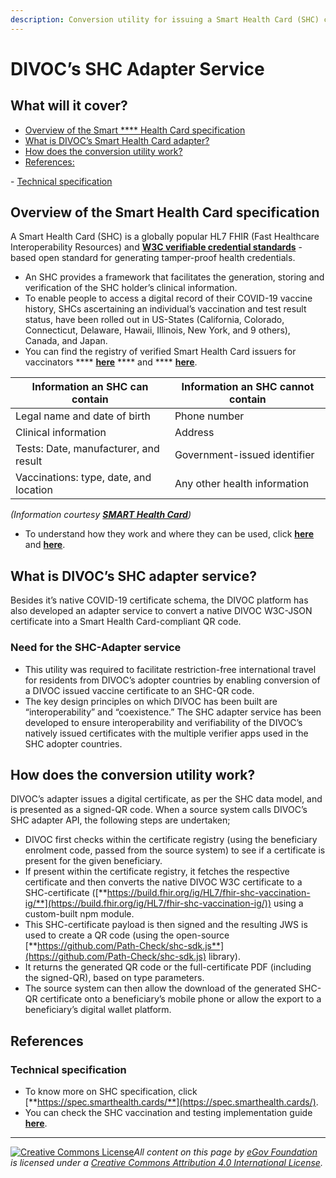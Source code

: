 ```yaml
---
description: Conversion utility for issuing a Smart Health Card (SHC) compliant QR code
---
```


# DIVOC’s SHC Adapter Service

## What will it cover?

* [Overview of the Smart **** Health Card specification](divocs-shc-adapter-service.md#overview-of-the-smart-health-card-specification)
* [What is DIVOC’s Smart Health Card adapter?](divocs-shc-adapter-service.md#what-is-divocs-shc-adapter-service)&#x20;
* [How does the conversion utility work?](divocs-shc-adapter-service.md#how-does-the-conversion-utility-work)&#x20;
* [References:](divocs-shc-adapter-service.md#references)&#x20;

&#x20;            \- [Technical specification](divocs-shc-adapter-service.md#technical-specification)

## **Overview of the Smart Health Card specification**

A Smart Health Card (SHC) is a globally popular HL7 FHIR (Fast Healthcare Interoperability Resources) and [**W3C verifiable credential standards**](https://www.w3.org/TR/vc-data-model/) - based open standard for generating tamper-proof health credentials.

* An SHC provides a framework that facilitates the generation, storing and verification of the SHC holder’s clinical information.
* To enable people to access a digital record of their COVID-19 vaccine history, SHCs ascertaining an individual’s vaccination and test result status, have been rolled out in US-States (California, Colorado, Connecticut, Delaware, Hawaii, Illinois, New York, and 9 others), Canada, and Japan.
* You can find the registry of verified Smart Health Card issuers for vaccinators **** [**here**](https://www.commontrustnetwork.org/verifier-list) **** and **** [**here**](https://smarthealth.cards/en/issuers.html).

| Information an SHC can contain         | Information an SHC cannot contain |
| -------------------------------------- | --------------------------------- |
| Legal name and date of birth           | Phone number                      |
| Clinical information                   | Address                           |
| Tests: Date, manufacturer, and result  | Government-issued identifier      |
| Vaccinations: type, date, and location | Any other health information      |

&#x20;                                          _(Information courtesy_ [_**SMART Health Card**_](https://smarthealth.cards/en/)_)_

* To understand how they work and where they can be used, click [**here**](https://smarthealth.cards/en/) and [**here**](https://smarthealthit.org/health-cards/).

## What is DIVOC’s SHC adapter service?

Besides it’s native COVID-19 certificate schema, the DIVOC platform has also developed an adapter service to convert a native DIVOC W3C-JSON certificate into a Smart Health Card-compliant QR code.

### **Need for the SHC-Adapter service**

* This utility was required to facilitate restriction-free international travel for residents from DIVOC’s adopter countries by enabling conversion of a DIVOC issued vaccine certificate to an SHC-QR code.
* The key design principles on which DIVOC has been built are “interoperability” and “coexistence.” The SHC adapter service has been developed to ensure interoperability and verifiability of the DIVOC’s natively issued certificates with the multiple verifier apps used in the SHC adopter countries.

## **How does the conversion utility work?**

DIVOC’s adapter issues a digital certificate, as per the SHC data model, and is presented as a signed-QR code. When a source system calls DIVOC’s SHC adapter API, the following steps are undertaken;

* DIVOC first checks within the certificate registry (using the beneficiary enrolment code, passed from the source system) to see if a certificate is present for the given beneficiary.
* If present within the certificate registry, it fetches the respective certificate and then converts the native DIVOC W3C certificate to a SHC-certificate ([**https://build.fhir.org/ig/HL7/fhir-shc-vaccination-ig/**](https://build.fhir.org/ig/HL7/fhir-shc-vaccination-ig/)) using a custom-built npm module.
* This SHC-certificate payload is then signed and the resulting JWS is used to create a QR code (using the open-source [**https://github.com/Path-Check/shc-sdk.js**](https://github.com/Path-Check/shc-sdk.js) library).
* It returns the generated QR code or the full-certificate PDF (including the signed-QR), based on type parameters.
* The source system can then allow the download of the generated SHC-QR certificate onto a beneficiary’s mobile phone or allow the export to a beneficiary’s digital wallet platform.

## **References**

### **Technical specification**

* To know more on SHC specification, click [**https://spec.smarthealth.cards/**](https://spec.smarthealth.cards/).
* You can check the SHC vaccination and testing implementation guide [**here**](https://build.fhir.org/ig/HL7/fhir-shc-vaccination-ig/).

****

[![Creative Commons License](https://i.creativecommons.org/l/by/4.0/80x15.png)](http://creativecommons.org/licenses/by/4.0/)_All content on this page by_ [_eGov Foundation_](https://egov.org.in/) _is licensed under a_ [_Creative Commons Attribution 4.0 International License_](http://creativecommons.org/licenses/by/4.0/)_._
